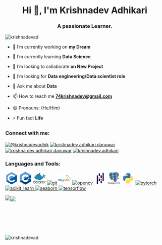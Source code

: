 
<h1 align="center">Hi 👋, I'm Krishnadev Adhikari</h1>
<h3 align="center">A passionate Learner.</h3>

<p align="left"> <img src="https://komarev.com/ghpvc/?username=krishnadevad&label=Profile%20views&color=0e75b6&style=flat" alt="krishnadevad" /> </p>


- 🔭 I’m currently working on **my Dream**

- 🌱 I’m currently learning **Data Science**

- 👯 I’m looking to collaborate **on New Project**

- 🤝 I’m looking for **Data engineering/Data scientist role**

- 💬 Ask me about **Data**

- 📫 How to reach me **74krishnadev@gmail.com**
- 😄 Pronouns: (He/Him)

- ⚡ Fun fact **Life**

<h3 align="left">Connect with me:</h3>
<p align="left">
<a href="https://twitter.com/@krishnadevadhik" target="blank"><img align="center" src="https://raw.githubusercontent.com/rahuldkjain/github-profile-readme-generator/master/src/images/icons/Social/twitter.svg" alt="@krishnadevadhik" height="30" width="40" /></a>
<a href="https://www.linkedin.com/in/krishnadev-adhikari-danuwar/" target="blank"><img align="center" src="https://raw.githubusercontent.com/rahuldkjain/github-profile-readme-generator/master/src/images/icons/Social/linked-in-alt.svg" alt="krishnadev adhikari danuwar" height="30" width="40" /></a>
<a href="https://kaggle.com/krishna dev adhikari danuwar" target="blank"><img align="center" src="https://raw.githubusercontent.com/rahuldkjain/github-profile-readme-generator/master/src/images/icons/Social/kaggle.svg" alt="krishna dev adhikari danuwar" height="30" width="40" /></a>
<a href="https://instagram.com/krishnadev.adhikari" target="blank"><img align="center" src="https://raw.githubusercontent.com/rahuldkjain/github-profile-readme-generator/master/src/images/icons/Social/instagram.svg" alt="krishnadev.adhikari" height="30" width="40" /></a>
</p>

<h3 align="left">Languages and Tools:</h3>
<p align="left"> <a href="https://www.cprogramming.com/" target="_blank" rel="noreferrer"> <img src="https://raw.githubusercontent.com/devicons/devicon/master/icons/c/c-original.svg" alt="c" width="40" height="40"/> </a> <a href="https://www.w3schools.com/cpp/" target="_blank" rel="noreferrer"> <img src="https://raw.githubusercontent.com/devicons/devicon/master/icons/cplusplus/cplusplus-original.svg" alt="cplusplus" width="40" height="40"/> </a> <a href="https://www.docker.com/" target="_blank" rel="noreferrer"> <img src="https://raw.githubusercontent.com/devicons/devicon/master/icons/docker/docker-original-wordmark.svg" alt="docker" width="40" height="40"/> </a> <a href="https://git-scm.com/" target="_blank" rel="noreferrer"> <img src="https://www.vectorlogo.zone/logos/git-scm/git-scm-icon.svg" alt="git" width="40" height="40"/> </a> <a href="https://www.mysql.com/" target="_blank" rel="noreferrer"> <img src="https://raw.githubusercontent.com/devicons/devicon/master/icons/mysql/mysql-original-wordmark.svg" alt="mysql" width="40" height="40"/> </a> <a href="https://opencv.org/" target="_blank" rel="noreferrer"> <img src="https://www.vectorlogo.zone/logos/opencv/opencv-icon.svg" alt="opencv" width="40" height="40"/> </a> <a href="https://pandas.pydata.org/" target="_blank" rel="noreferrer"> <img src="https://raw.githubusercontent.com/devicons/devicon/2ae2a900d2f041da66e950e4d48052658d850630/icons/pandas/pandas-original.svg" alt="pandas" width="40" height="40"/> </a> <a href="https://www.postgresql.org" target="_blank" rel="noreferrer"> <img src="https://raw.githubusercontent.com/devicons/devicon/master/icons/postgresql/postgresql-original-wordmark.svg" alt="postgresql" width="40" height="40"/> </a> <a href="https://www.python.org" target="_blank" rel="noreferrer"> <img src="https://raw.githubusercontent.com/devicons/devicon/master/icons/python/python-original.svg" alt="python" width="40" height="40"/> </a> <a href="https://pytorch.org/" target="_blank" rel="noreferrer"> <img src="https://www.vectorlogo.zone/logos/pytorch/pytorch-icon.svg" alt="pytorch" width="40" height="40"/> </a> <a href="https://scikit-learn.org/" target="_blank" rel="noreferrer"> <img src="https://upload.wikimedia.org/wikipedia/commons/0/05/Scikit_learn_logo_small.svg" alt="scikit_learn" width="40" height="40"/> </a> <a href="https://seaborn.pydata.org/" target="_blank" rel="noreferrer"> <img src="https://seaborn.pydata.org/_images/logo-mark-lightbg.svg" alt="seaborn" width="40" height="40"/> </a> <a href="https://www.tensorflow.org" target="_blank" rel="noreferrer"> <img src="https://www.vectorlogo.zone/logos/tensorflow/tensorflow-icon.svg" alt="tensorflow" width="40" height="40"/> </a> </p>

<p><img align="left" src="https://github-readme-stats.vercel.app/api/top-langs?username=KrishnadevAD&&show_icons=true&title_color=ffffff&icon_color=bb2acf&text_color=daf7dc&bg_color=400000" /></p>

<p><img align="center" src="https://github-readme-stats.vercel.app/api?username=KrishnadevAD&&show_icons=true&title_color=ffffff&icon_color=bb2acf&text_color=daf7dc&bg_color=023020" /></p>
<h3 align="left"></h3>
<h3 align="left"></h3>
<h3 align="left"></h3>
<h3 align="left"></h3>
<br>&nbsp&nbsp
<br>&nbsp&nbsp
<br>&nbsp&nbsp


<p><img align="center" src="https://github-readme-streak-stats.herokuapp.com/?user=KrishnadevAD&&show_icons=true&title_color=ffffff&icon_color=bb2acf&text_color=daf7dc&bg_color=023020&" alt="krishnadevad" /></p>

